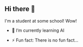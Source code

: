 ## Hi there 👋

I'm a student at some school! Wow!

- 🌱 I’m currently learning AI

- ⚡ Fun fact: There is no fun fact...

<!--
**Jonathan-ai24m025/Jonathan-ai24m025** is a ✨ _special_ ✨ repository because its `README.md` (this file) appears on your GitHub profile.

Here are some ideas to get you started:

- 🔭 I’m currently working on ...
- 🌱 I’m currently learning ...
- 👯 I’m looking to collaborate on ...
- 🤔 I’m looking for help with ...
- 💬 Ask me about ...
- 📫 How to reach me: ...
- 😄 Pronouns: ...
- ⚡ Fun fact: ...
-->
